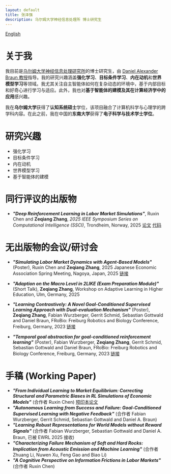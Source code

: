 ```yaml
---
layout: default
title: 张泽强
description: 乌尔姆大学神经信息处理所 博士研究生
---
```

[English](./)


# 关于我
我目前是[乌尔姆大学神经信息处理研究所](https://www.uni-ulm.de/en/in/institute-of-neural-information-processing/)的博士研究生，由 [Daniel Alexander Braun 教授](https://www.uni-ulm.de/in/neuroinformatik/institut/hidden/d-braun/)指导。我的研究兴趣涵盖**强化学习**、**目标条件学习**、**内在动机**和**世界模型学习**等领域。我尤其关注自主智能体如何在复杂动态的环境中，基于内部目标和好奇心进行学习与适应。此外，我也对**基于智能体的建模及其在计算经济学中的应用**感兴趣。

我在**乌尔姆大学**获得了**认知系统硕士**学位，该项目融合了计算机科学与心理学的跨学科内容。在此之前，我在中国的**东南大学**获得了**电子科学与技术学士学位**。

# 研究兴趣
 - 强化学习
 - 目标条件学习
 - 内在动机
 - 世界模型学习
 - 基于智能体的建模

# 同行评议的出版物
 - ***"Deep Reinforcement Learning in Labor Market Simulations"***, Ruxin Chen and **Zeqiang Zhang**, *2025 IEEE Symposium Series on Computational Intelligence (SSCI)*, Trondheim, Norway, 2025 [论文](https://ieeexplore.ieee.org/document/10975741) [代码](https://github.com/RLLaborMarketSimulations/DRL-in-Labor-Market-Simulations)

# 无出版物的会议/研讨会
 - ***"Simulating Labor Market Dynamics with Agent-Based Models"*** (Poster), Ruxin Chen and **Zeqiang Zhang**, 2025 Japanese Economic Association Spring Meeting, Nagoya, Japan, 2025 [链接](https://pub.confit.atlas.jp/ja/event/jea2025s/presentation/1P0201-15-07)

 - ***"Adaption on the Macro Level in 2LIKE (Exam Preparation Module)"*** (Short Talk), **Zeqiang Zhang**, Workshop on Adaptive Learning in Higher Education, Ulm, Germany, 2025

 - ***"Learning Contrastively: A Novel Goal-Conditioned Supervised Learning Approach with Dual-evaluation Mechanism"*** (Poster), **Zeqiang Zhang**, Fabian Wurzberger, Gerrit Schmid, Sebastian Gottwald and Daniel Braun, FRoBio: Freiburg Robotics and Biology Conference, Freiburg, Germany, 2023 [链接](https://frobio.wordpress.com/learning-contrastively-a-novel-goal-conditioned-supervised-learning-approach-with-dual-evaluation-mechanism/)

 - ***"Temporal goal abstraction for goal-conditioned reinforcement learning"*** (Poster), Fabian Wurzberger, **Zeqiang Zhang**, Gerrit Schmid, Sebastian Gottwald and Daniel Braun, FRoBio: Freiburg Robotics and Biology Conference, Freiburg, Germany, 2023 [链接](https://frobio.wordpress.com/temporal-goal-abstraction-for-goal-conditioned-reinforcement-learning/)

# 手稿 (Working Paper)
 - ***"From Individual Learning to Market Equilibrium: Correcting Structural and Parametric Biases in RL Simulations of Economic Models"*** (合作者 Ruxin Chen) [预印本论文](https://arxiv.org/pdf/2507.18229)
 - ***"Autonomous Learning from Success and Failure: Goal-Conditioned Supervised Learning with Negative Feedback"*** (合作者 Fabian Wurzberger, Gerrit Schmid, Sebastian Gottwald and Daniel A. Braun)
 - ***"Learning Robust Representations for  World Models without Reward Signals"*** (合作者 Fabian Wurzberger, Sebastian Gottwald and Daniel A. Braun, 已被 EWRL 2025 接收)
 - ***"Characterizing Failure Mechanism of Soft and Hard Rocks: Implication from Acoustic Emission and Machine Learning"*** (合作者 Zhuang Li, Nuwen Xu, Feng Gao and Biao Li)
 - ***"A Cognitive Perspective on Information Frictions in Labor Markets"*** (合作者 Ruxin Chen)





